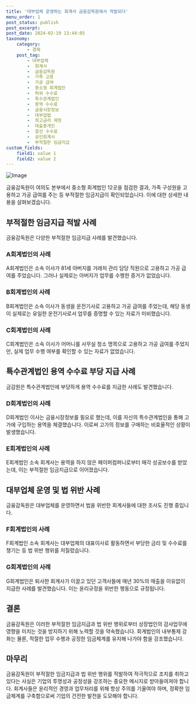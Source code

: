 ```yaml
---
title: '대부업체 운영하는 회계사 금융감독원에서 적발되다'
menu_order: 1
post_status: publish
post_excerpt: 
post_date: 2024-02-19 13:44:05
taxonomy:
    category:
        - 경제
    post_tag:
        - 대부업체
        -  회계사
        -  금융감독원
        -  가족 고용
        -  가공 급여
        -  중소형 회계법인
        -  허위 수수료
        -  특수관계법인
        -  용역 수수료
        -  금융시장정보
        -  대부업법
        -  최고금리 제한
        -  대출중개인
        -  알선 수수료
        -  공인회계사
        -  부적절한 임금지급
custom_fields:
    field1: value 1
    field2: value 2
---
```


![Image](https://imgnews.pstatic.net/image/366/2024/02/13/0000969993_001_20240213120101360.jpg?type=w647)

금융감독원이 여의도 본부에서 중소형 회계법인 12곳을 점검한 결과, 가족 구성원을 고용하고 가공 급여를 주는 등 부적절한 임금지급이 확인되었습니다. 이에 대한 상세한 내용을 살펴보겠습니다.
## 부적절한 임금지급 적발 사례
금융감독원은 다양한 부적절한 임금지급 사례를 발견했습니다. 
### A회계법인의 사례
A회계법인은 소속 이사가 81세 아버지를 거래처 관리 담당 직원으로 고용하고 가공 급여를 주었습니다. 그러나 실제로는 아버지가 업무를 수행한 증거가 없었습니다.
### B회계법인의 사례
B회계법인은 소속 이사가 동생을 운전기사로 고용하고 가공 급여를 주었는데, 해당 동생이 실제로는 유일한 운전기사로서 업무를 증명할 수 있는 자료가 미비했습니다.
### C회계법인의 사례
C회계법인은 소속 이사가 어머니를 사무실 청소 명목으로 고용하고 가공 급여를 주었지만, 실제 업무 수행 여부를 확인할 수 있는 자료가 없었습니다.
## 특수관계법인 용역 수수료 부당 지급 사례
금감원은 특수관계법인에 부당하게 용역 수수료를 지급한 사례도 발견했습니다.
### D회계법인의 사례
D회계법인 이사는 금융시장정보를 필요로 했는데, 이를 자신의 특수관계법인을 통해 고가에 구입하는 용역을 체결했습니다. 이로써 고가의 정보를 구매하는 비효율적인 상황이 발생했습니다.
### E회계법인의 사례
E회계법인 소속 회계사는 용역을 하지 않은 페이퍼컴퍼니로부터 매각 성공보수를 받았는데, 이는 부적절한 임금지급으로 이어졌습니다.
## 대부업체 운영 및 법 위반 사례
금융감독원은 대부업체를 운영하면서 법을 위반한 회계사들에 대한 조사도 진행 중입니다.
### F회계법인의 사례
F회계법인 소속 회계사는 대부업체의 대표이사로 활동하면서 부당한 금리 및 수수료를 챙기는 등 법 위반 행위를 저질렀습니다.
### G회계법인의 사례
G회계법인은 퇴사한 회계사가 이끌고 있던 고객사들에 매년 30%의 매출을 이유없이 지급한 사례를 발견했습니다. 이는 윤리규정을 위반한 행동으로 규정됩니다.
## 결론
금융감독원은 이러한 부적절한 임금지급과 법 위반 행위로부터 상장법인의 감사업무에 영향을 미치는 것을 방지하기 위해 노력할 것을 약속했습니다. 회계법인의 내부통제 강화는 물론, 적절한 업무 수행과 공정한 임금체계를 유지해 나가야 함을 강조했습니다.
## 마무리
금융감독원이 부적절한 임금지급과 법 위반 행위를 적발하여 적극적으로 조치를 취하고 있다는 사실은 기업의 투명성과 공정성을 강조하는 중요한 메시지로 받아들여져야 합니다. 회계사들은 윤리적인 경영과 업무처리를 위해 항상 주의를 기울여야 하며, 정확한 임금체계를 구축함으로써 기업의 건전한 발전을 도모해야 합니다.
